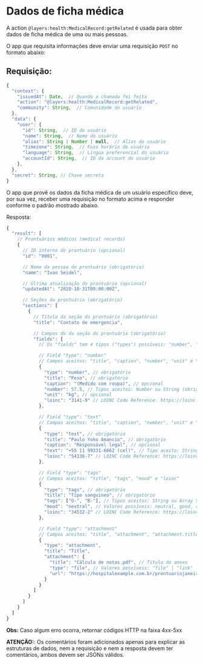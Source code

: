 # Dados de ficha médica

A action `@layers:health:MedicalRecord:getRelated` é usada para obter dados de ficha médica de uma ou mais pessoas.

O app que requisita informações deve enviar uma requisição `POST` no formato abaixo:

## Requisição:

```js
{
  "context": {
    "issuedAt": Date,  // Quando a chamada foi feita
    "action": "@layers:health:MedicalRecord:getRelated",
    "community": String,  // Comunidade do usuário
  },
  "data": {
    "user": {
      "id": String,  // ID do usuário
      "name": String,  // Nome do usuário
      "alias": String | Number | null,  // Alias do usuário
      "timezone": String,  // Fuso horário do usuário
      "language": String,  // Língua preferencial do usuário
      "accountId": String,  // ID da account do usuário
    },
  },
  "secret": String, // Chave secreta
}
```

O app que provê os dados da ficha médica de um usuário específico deve, por sua vez, receber uma requisição no formato acima e responder conforme o padrão mostrado abaixo.

Resposta:
```js
{
  "result": [
    // Prontuários médicos (medical records)
    {
      // ID interno do prontuário (opcional)
      "id": "0001",

      // Nome da pessoa do prontuário (obrigatório)
      "name": "Ivan Seidel",

      // Última atualização do prontuário (opcional)
      "updatedAt": "2020-10-31T09:00:00Z",

      // Seções do prontuário (obrigatório)
      "sections": [
        {
          // Título da seção do prontuário (obrigatório)
          "title": "Contato de emergencia",

          // Campos do da seção do prontuário (obrigatório)
          "fields": [
            // Os "fields" tem 4 tipos ("types") possíveis: "number", "text", "tags" e "attachment"

            // Field "type": "number"
            // Campos aceitos: "title", "caption", "number", "unit" e "loinc"
            { 
              "type": "number", // obrigatório
              "title": "Peso", // obrigatório
              "caption": "(Medido com roupa)", // opcional
              "number": 57.5, // Tipos aceitos: Number ou String (obrigatório)
              "unit": "kg", // opcional
              "loinc": "3141-9" // LOINC Code Reference: https://loinc.org/3141-9/ (opcional)
            },

            // Field "type": "text"
            // Campos aceitos: "title", "caption", "number", "unit" e "loinc"
            { 
              "type": "text", // obrigatório
              "title": "Paulo Yoko Amancio", // obrigatório
              "caption": "Responsável legal", // opcional
              "text": "+55 11 99331-6662 (cel)", // Tipo aceito: String (obrigatório)
              "loinc": "54136-7" // LOINC Code Reference: https://loinc.org/54136-7/ (opcional)
            },

            // Field "type": "tags"
            // Campos aceitos: "title", "tags", "mood" e "loinc"
            { 
              "type": "tags", // obrigatório
              "title": "Tipo sanguineo", // obrigatório
              "tags": ["O-", "B-"], // Tipos aceitos: String ou Array String (obrigatório)
              "mood": "neutral", // Valores possíveis: neutral, good, attention e bad (obrigatório)
              "loinc": "34532-2" // LOINC Code Reference: https://loinc.org/34532-2/ (opcional)
            },

            // Field "type": "attachment"
            // Campos aceitos: "title", "attachment", "attachment.title", "attachment.type" e "attachment.url"
            { 
              "type": "attachment",
              "title": "Title",
              "attachment": {
                "title": "Cálculo de notas.pdf", // Título do anexo
                "type": "file", // Valores possíveis: "file" | "link" | "image"
                "url": "https://hospitalexample.com.br/prontuariojaneiro.pdf" // URL para baixar o anexo
              }
            }
          ]
        }
      ]
    }
  ]
}
```

**Obs:** Caso algum erro ocorra, retornar códigos HTTP na faixa 4xx-5xx

**ATENÇÃO:**: Os comentários foram adicionados apenas para explicar as estruturas de dados, nem a requisição e nem a resposta devem ter comentários, ambos devem ser JSONs válidos.
